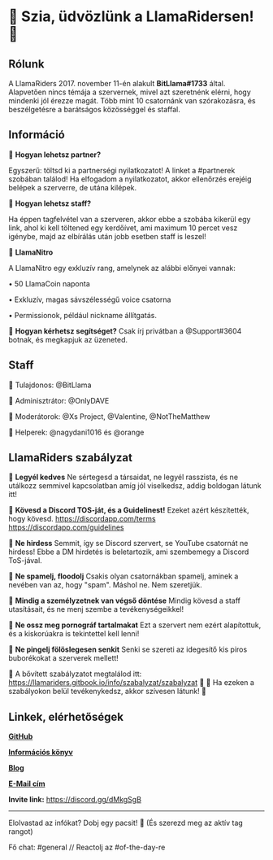 # :star2: **Szia, üdvözlünk a LlamaRidersen!** :star2:

## __**Rólunk**__

A LlamaRiders 2017. november 11-én alakult **BitLlama#1733** által. Alapvetően nincs témája a szervernek, 
mivel azt szeretnénk elérni, hogy mindenki jól érezze magát. 
Több mint 10 csatornánk van szórakozásra, és beszélgetésre a barátságos közösséggel és staffal.


## __**Információ**__

:small_orange_diamond: **Hogyan lehetsz partner?**

Egyszerű: töltsd ki a partnerségi nyilatkozatot! A linket a #partnerek szobában találod!
Ha elfogadom a nyilatkozatot, akkor ellenőrzés erejéig belépek a szerverre, de utána kilépek.



:small_orange_diamond: **Hogyan lehetsz staff?**

Ha éppen tagfelvétel van a szerveren, akkor ebbe a szobába kikerül egy link, ahol ki kell töltened egy kerdőívet, 
ami maximum 10 percet vesz igénybe, majd az elbírálás után jobb esetben staff is leszel!


:small_orange_diamond: **LlamaNitro**

A LlamaNitro egy exkluzív rang, amelynek az alábbi előnyei vannak:

• 50 LlamaCoin naponta

• Exkluzív, magas sávszélességű voice csatorna

• Permissionok, például nickname állítgatás.


:small_orange_diamond: **Hogyan kérhetsz segítséget?**
Csak írj privátban a @Support#3604 botnak, és megkapjuk az üzeneted.


## __**Staff**__
:small_blue_diamond: Tulajdonos: @BitLlama 

:small_blue_diamond: Adminisztrátor: @OnlyDAVE 

:small_blue_diamond: Moderátorok: @Xs Project, @Valentine, @NotTheMatthew 

:small_blue_diamond: Helperek: @nagydani1016 és @orange


## __**LlamaRiders szabályzat**__

:scroll: **Legyél kedves**
Ne sértegesd a társaidat, ne legyél rasszista, és ne utálkozz semmivel kapcsolatban amíg jól viselkedsz, addig boldogan látunk itt!


:scroll: **Kövesd a Discord TOS-ját, és a Guidelinest!**
Ezeket azért készítették, hogy kövesd.
<https://discordapp.com/terms>
<https://discordapp.com/guidelines>


:scroll: **Ne hirdess**
Semmit, így se Discord szervert, se YouTube csatornát ne hirdess! Ebbe a DM hirdetés is beletartozik, ami szembemegy a Discord ToS-jával.


:scroll: **Ne spamelj, floodolj**
Csakis olyan csatornákban spamelj, aminek a nevében van az, hogy "spam". Máshol ne. Nem szeretjük.


:scroll: **Mindig a személyzetnek van végső döntése**
Mindig kövesd a staff utasításait, és ne menj szembe a tevékenységeikkel!


:scroll: **Ne ossz meg pornográf tartalmakat**
Ezt a szervert nem ezért alapítottuk, és a kiskorúakra is tekintettel kell lenni!


:scroll: **Ne pingelj fölöslegesen senkit**
Senki se szereti az idegesítő kis piros buborékokat a szerverek mellett!


:bookmark_tabs: A bővített szabályzatot megtalálod itt: <https://llamariders.gitbook.io/info/szabalyzat/szabalyzat> :star2: 
:bookmark: Ha ezeken a szabályokon belül tevékenykedsz, akkor szívesen látunk! :star2:


## __**Linkek, elérhetőségek**__

[**GitHub**](https://github.com/TheBitLlama/LlamaRiders/)

[**Információs könyv**](https://llamariders.gitbook.io/info/)

[**Blog**](https://medium.com/llamariders)

[**E-Mail cím**](mailto:ridersllama@gmail.com)

**Invite link:** https://discord.gg/dMkgSgB

---------------------

Elolvastad az infókat? Dobj egy pacsit! :clap: (És szerezd meg az aktív tag rangot)

Fő chat: #general // Reactolj az #of-the-day-re
